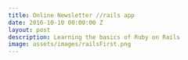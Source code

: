 ```yaml
---
title: Online Newsletter //rails app
date: 2016-10-10 00:00:00 Z
layout: post
description: Learning the basics of Ruby on Rails
image: assets/images/railsFirst.png
---
```

